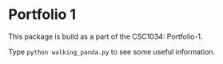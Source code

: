 Portfolio 1
===========

This package is build as a part of the CSC1034: Portfolio-1.

Type `python walking_panda.py` to see some useful information.